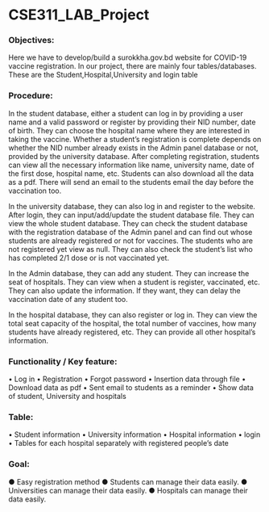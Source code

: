 # CSE311_LAB_Project

###  Objectives:

Here we have to develop/build a surokkha.gov.bd website for COVID-19 vaccine registration. In our project, there are mainly four tables/databases. These are the Student,Hospital,University and login table


###  Procedure:

In the student database, either a student can log in by providing a user name and a valid password or register by providing their NID number, date of birth. They can choose the hospital name where they are interested in taking the vaccine. Whether a student’s registration is complete depends on whether the NID number already exists in the Admin panel database or not, provided by the university database. After completing registration, students can view all the necessary information like name, university name, date of the first dose, hospital name, etc. Students can also download all the data as a pdf. There will send an email to the students email the day before the vaccination too. 

In the university database, they can also log in and register to the website. After login, they can input/add/update the student database file. They can view the whole student database. They can check the student database with the registration database of the Admin panel and can find out whose students are already registered or not for vaccines. The students who are not registered yet view as null. They can also check the student’s list who has completed 2/1 dose or is not vaccinated yet. 

In the Admin database, they can add any student. They can increase the seat of hospitals. They can view when a student is register, vaccinated, etc. They can also update the information. If they want, they can delay the vaccination date of any student too. 

In the hospital database, they can also register or log in. They can view the total seat capacity of the hospital, the total number of vaccines, how many students have already registered, etc. They can provide all other hospital’s information. 

###  Functionality / Key feature: 

•	Log in 
•	Registration 
•	Forgot password
•	Insertion data through file 
•	Download data as pdf 
•	Sent email to students as a reminder 
•	Show data of student, University and hospitals 


###  Table: 
•	Student information 
•	University information 
•	Hospital information 
•	login  
•	Tables for each hospital separately with registered people’s date 

###  Goal:
●	Easy registration method
●	Students can manage their data easily.
●	Universities can manage their data easily.
●	Hospitals can manage their data easily.

